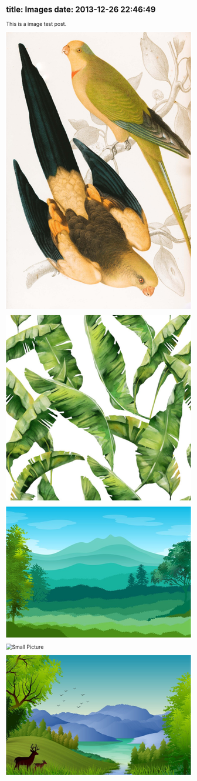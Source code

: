 title: Images
date: 2013-12-26 22:46:49
---

This is a image test post.

![](/images/museums-victoria-ddKNTAwZu3k-unsplash.jpg)

![Caption](images/leaves-5329790_1280.jpg)

![](images/illustration-4750583_640.jpg)

![Small Picture](https://placehold.it/350x150.jpg)

![$cover](images/illustration-4685547_1280.jpg)
